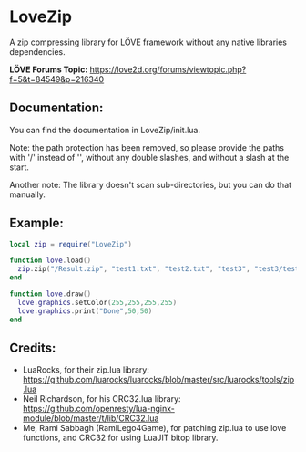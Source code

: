 # LoveZip
A zip compressing library for LÖVE framework without any native libraries dependencies.

**LÖVE Forums Topic:** https://love2d.org/forums/viewtopic.php?f=5&t=84549&p=216340

## Documentation:
You can find the documentation in LoveZip/init.lua.

Note: the path protection has been removed, so please provide the paths with '/' instead of '\', without any double slashes, and without a slash at the start.

Another note: The library doesn't scan sub-directories, but you can do that manually.

## Example:
```lua
local zip = require("LoveZip")

function love.load()
  zip.zip("/Result.zip", "test1.txt", "test2.txt", "test3", "test3/test4")
end

function love.draw()
  love.graphics.setColor(255,255,255,255)
  love.graphics.print("Done",50,50)
end
```

## Credits:
- LuaRocks, for their zip.lua library: https://github.com/luarocks/luarocks/blob/master/src/luarocks/tools/zip.lua
- Neil Richardson, for his CRC32.lua library: https://github.com/openresty/lua-nginx-module/blob/master/t/lib/CRC32.lua
- Me, Rami Sabbagh (RamiLego4Game), for patching zip.lua to use love functions, and CRC32 for using LuaJIT bitop library.